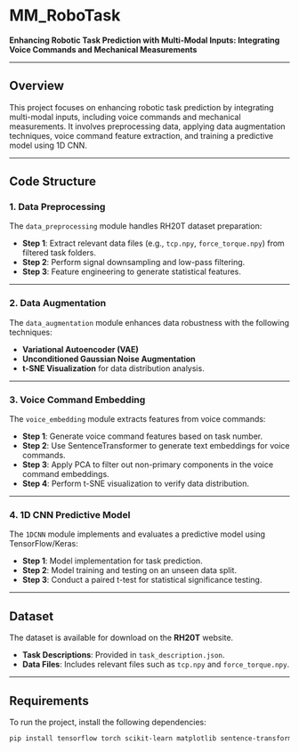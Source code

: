 # MM_RoboTask 
**Enhancing Robotic Task Prediction with Multi-Modal Inputs: Integrating Voice Commands and Mechanical Measurements**

---

## Overview  
This project focuses on enhancing robotic task prediction by integrating multi-modal inputs, including voice commands and mechanical measurements. It involves preprocessing data, applying data augmentation techniques, voice command feature extraction, and training a predictive model using 1D CNN.

---

## Code Structure  

### 1. **Data Preprocessing**  
The `data_preprocessing` module handles RH20T dataset preparation:  
- **Step 1**: Extract relevant data files (e.g., `tcp.npy`, `force_torque.npy`) from filtered task folders.  
- **Step 2**: Perform signal downsampling and low-pass filtering.  
- **Step 3**: Feature engineering to generate statistical features.

---

### 2. **Data Augmentation**  
The `data_augmentation` module enhances data robustness with the following techniques:  
- **Variational Autoencoder (VAE)**  
- **Unconditioned Gaussian Noise Augmentation**  
- **t-SNE Visualization** for data distribution analysis.

---

### 3. **Voice Command Embedding**  
The `voice_embedding` module extracts features from voice commands:  
- **Step 1**: Generate voice command features based on task number.  
- **Step 2**: Use SentenceTransformer to generate text embeddings for voice commands.  
- **Step 3**: Apply PCA to filter out non-primary components in the voice command embeddings.  
- **Step 4**: Perform t-SNE visualization to verify data distribution.

---

### 4. **1D CNN Predictive Model**  
The `1DCNN` module implements and evaluates a predictive model using TensorFlow/Keras:  
- **Step 1**: Model implementation for task prediction.  
- **Step 2**: Model training and testing on an unseen data split.  
- **Step 3**: Conduct a paired t-test for statistical significance testing.

---

## Dataset  
The dataset is available for download on the **RH20T** website.  
- **Task Descriptions**: Provided in `task_description.json`.  
- **Data Files**: Includes relevant files such as `tcp.npy` and `force_torque.npy`.

---

## Requirements  
To run the project, install the following dependencies:  
```bash
pip install tensorflow torch scikit-learn matplotlib sentence-transformers
